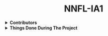 <h1 align="center">NNFL-IA1</h1>

<details><summary><b>Contributors</b></summary>
  
</br>
  

| Name             | Roll No |
|------------------|---------|
| Babita Rataudi   | 1813090 |
| Dhairya Katariya | 1813091 |
| Sankalp Jain     | 1813084 |
  
</details>

<details><summary><b>Things Done During The Project  </b></summary>
</br>


|    | Project Explaination                                                                                                                                                                                                                                                                                                                                                                                                                                                                                |
|----|-------------------------------------------------------------------------------------------------------------------------------------------------------------------------------------------------------------------------------------------------------------------------------------------------------------------------------------------------------------------------------------------------------------------------------------------------------------------------------------------------------|
| 1  | Our topic is plant classification using Deep CNN, the objective of our project is that given an image of a leaf we need to classify to which species the leaf or the part belongs, it means that we are using a multiclass classification problem where we want to classify the given image into 44 different species of 44 different classes.                                                                                                                                                        |
| 2  | So for that purpose, we have taken dataset D1 that consists of images where the entire leaf is seen in the image.                                                                                                                                                                                                                                                                                                                                                                                     |
| 3  | For the implementation firstly we have imported all the required libraries i.e. OS to access images in the directories and as we are handling the images, so we have used the PIL library to obtain the NumPy equivalent for the images.                                                                                                                                                                                                                                                              |
| 4  | As we are using Keras to implement our CNN architecture, we have also imported all the required layers for our module.                                                                                                                                                                                                                                                                                                                                                                                |
| 5  | Now the dataset we obtained consisted of 44 folders corresponding to the 44 different species of the plants, containing respective of their leaf images.                                                                                                                                                                                                                                                                                                                                              |
| 6  | Here we have looped over to access each image. Initially, the image size was 258x258 pixels, we have cropped them equally from all the sides to generate 228x228 pixels images, since we are using Alex Net, so we require 228x228 pixels images for the input.                                                                                                                                                                                                                                       |
| 7  | By using PIL we have converted the image into a NumPy array of size 228x228x3, 3 because we are using the RGB images, so we need 3 different channels for red, green, and blue.                                                                                                                                                                                                                                                                                                                       |
| 8  | Then this we append to trainX and simultaneously we append a one-hot vector for the current image to trainY.                                                                                                                                                                                                                                                                                                                                                                                          |
| 9  | So we got 2288 images for training and similarly, we have converted images for testing and we got 528 images for testing.                                                                                                                                                                                                                                                                                                                                                                             |
| 10 | Now let us understand the model that we are implementing, it begins with convolution layers with 96 filters of size(11x11x3), 3 because we have to apply a filter over the 3 channels because of RGB image, with strides=4 which means the filter will shift on the image, horizontally and vertically by 4px.                                                                                                                                                                                        |
| 11 | Then we have used the relu activation function because we don’t want our gradient to easily saturate to 0, also we want partial learning rates and another advantage of using relu is that it does not activate all the neurons at the same time because if the input is negative than the result is 0 that means no neuron gets activated and some neuron gets deactivated which may also increase computational speed for our model.                                                                |
| 12 | Further, we have used kernel initializer to initialize weights for this layer with random values using the normal distribution, such that for any value the standard deviation is 0.01. 13. In each convolution layer, we have applied a filter and the length and width of the feature matrix reduce whereas height increase because in each filter outputs are 2D matrix and results of such matrix filters are stacked together so that the height of the feature matrix increases and becomes 96. |
| 13 | Next in the max-pooling layer the filter size we have used is 3x3, this 3x3 filter will be applied across the feature map obtained from the previous layer and the max pooling operation will select the maximum element from the region of the feature map covered by the filter currently.                                                                                                                                                                                                          |
| 14 | Thus the output of the max-pooling layer will be the most prominent feature of the previous feature.                                                                                                                                                                                                                                                                                                                                                                                                  |
| 15 | Further, one convolution is applied with 256 filters of 5x5 also we added padding which will add a pixel border on the image such that the output size is equal to the input size.                                                                                                                                                                                                                                                                                                                    |
| 16 | After some more convolution layers, we had used a dropout of 0.5 which will deactivate 50% of neurons which will save us from overfitting.                                                                                                                                                                                                                                                                                                                                                            |
| 17 | Lastly, we got 44 neurons because we have 44 classes of plants.                                                                                                                                                                                                                                                                                                                                                                                                                                       |
| 18 | Then we had given batch_size 50 with 40 epoch we got validation accuracy.                                                                                                                                                                                                                                                                                                                                                                                                                             |                                                                                                                |                                                                                                                       |
</details> 

